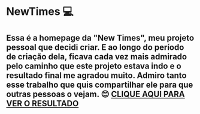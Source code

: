 # NewTimes :computer: 
## Essa é a homepage da "New Times", meu projeto pessoal que decidi criar. E ao longo do período de criação dela, ficava cada vez mais admirado pelo caminho que este projeto estava indo e o resultado final me agradou muito. Admiro tanto esse trabalho que quis compartilhar ele para que outras pessoas o vejam. 😊 <a href="https://iamthiagoo.github.io/NewTimes-HomePage/" target="_blank">CLIQUE AQUI PARA VER O RESULTADO </a>
